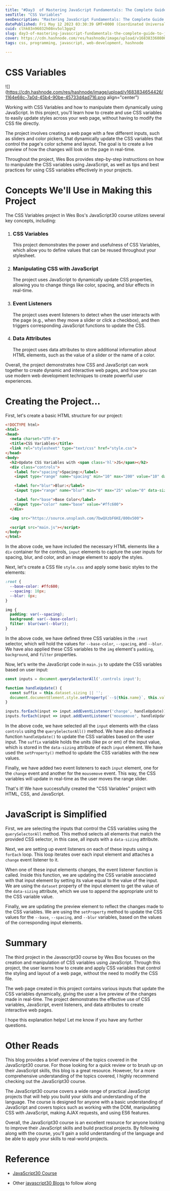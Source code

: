 ```yaml
---
title: "#Day3  of Mastering JavaScript Fundamentals: The Complete Guide to JavaScript30"
seoTitle: "CSS Variables"
seoDescription: "Mastering JavaScript Fundamentals: The Complete Guide to JavaScript30"
datePublished: Fri May 12 2023 03:30:39 GMT+0000 (Coordinated Universal Time)
cuid: clhk03n96032h08nv5ol3gqn2
slug: day3-of-mastering-javascript-fundamentals-the-complete-guide-to-javascript30
cover: https://cdn.hashnode.com/res/hashnode/image/upload/v1683833608061/1f7d9476-91be-436b-b878-138fef8b2c75.png
tags: css, programming, javascript, web-development, hashnode

---
```


# CSS Variables

![](https://cdn.hashnode.com/res/hashnode/image/upload/v1683834654426/1164e68c-7a0d-45b4-90be-45733d4ad716.png align="center")

Working with CSS Variables and how to manipulate them dynamically using JavaScript. In this project, you'll learn how to create and use CSS variables to easily update styles across your web page, without having to modify the CSS file directly.

The project involves creating a web page with a few different inputs, such as sliders and color pickers, that dynamically update the CSS variables that control the page's color scheme and layout. The goal is to create a live preview of how the changes will look on the page in real-time.

Throughout the project, Wes Bos provides step-by-step instructions on how to manipulate the CSS variables using JavaScript, as well as tips and best practices for using CSS variables effectively in your projects.

# Concepts We'll Use in Making this Project

The CSS Variables project in Wes Bos's JavaScript30 course utilizes several key concepts, including:

1. ### CSS Variables
    
    This project demonstrates the power and usefulness of CSS Variables, which allow you to define values that can be reused throughout your stylesheet.
    
2. ### Manipulating CSS with JavaScript
    
    The project uses JavaScript to dynamically update CSS properties, allowing you to change things like color, spacing, and blur effects in real-time.
    
3. ### Event Listeners
    
    The project uses event listeners to detect when the user interacts with the page (e.g., when they move a slider or click a checkbox), and then triggers corresponding JavaScript functions to update the CSS.
    
4. ### Data Attributes
    
    The project uses data attributes to store additional information about HTML elements, such as the value of a slider or the name of a color.
    

Overall, the project demonstrates how CSS and JavaScript can work together to create dynamic and interactive web pages, and how you can use modern web development techniques to create powerful user experiences.

# Creating the Project...

First, let's create a basic HTML structure for our project:

```html
<!DOCTYPE html>
<html>
<head>
  <meta charset="UTF-8">
  <title>CSS Variables</title>
  <link rel="stylesheet" type="text/css" href="style.css">
</head>
<body>
  <h2>Update CSS Variables with <span class='hl'>JS</span></h2>
  <div class="controls">
    <label for="spacing">Spacing:</label>
    <input type="range" name="spacing" min="10" max="200" value="10" data-sizing="px">

    <label for="blur">Blur:</label>
    <input type="range" name="blur" min="0" max="25" value="0" data-sizing="px">

    <label for="base">Base Color</label>
    <input type="color" name="base" value="#ffc600">
  </div>

  <img src="https://source.unsplash.com/7bwQXzbF6KE/800x500">

  <script src="main.js"></script>
</body>
</html>
```

In the above code, we have included the necessary HTML elements like a `div` container for the controls, `input` elements to capture the user inputs for spacing, blur, and color, and an image element to apply the styles.

Next, let's create a CSS file `style.css` and apply some basic styles to the elements:

```css
:root {
  --base-color: #ffc600;
  --spacing: 10px;
  --blur: 0px;
}

img {
  padding: var(--spacing);
  background: var(--base-color);
  filter: blur(var(--blur));
}
```

In the above code, we have defined three CSS variables in the `:root` selector, which will hold the values for `--base-color`, `--spacing`, and `--blur`. We have also applied these CSS variables to the `img` element's `padding`, `background`, and `filter` properties.

Now, let's write the JavaScript code in `main.js` to update the CSS variables based on user input:

```javascript
const inputs = document.querySelectorAll('.controls input');

function handleUpdate() {
  const suffix = this.dataset.sizing || '';
  document.documentElement.style.setProperty(`--${this.name}`, this.value + suffix);
}

inputs.forEach(input => input.addEventListener('change', handleUpdate));
inputs.forEach(input => input.addEventListener('mousemove', handleUpdate));
```

In the above code, we have selected all the `input` elements with the class `controls` using the `querySelectorAll()` method. We have also defined a function `handleUpdate()` to update the CSS variables based on the user input. The `suffix` variable holds the units (like px or em) of the input value, which is stored in the `data-sizing` attribute of each `input` element. We have used the `setProperty()` method to update the CSS variables with the new values.

Finally, we have added two event listeners to each `input` element, one for the `change` event and another for the `mousemove` event. This way, the CSS variables will update in real-time as the user moves the range slider.

That's it! We have successfully created the "CSS Variables" project with HTML, CSS, and JavaScript.

# JavaScript is Simplified

First, we are selecting the inputs that control the CSS variables using the `querySelectorAll` method. This method selects all elements that match the provided CSS selector, in this case, all inputs with a `data-sizing` attribute.

Next, we are setting up event listeners on each of these inputs using a `forEach` loop. This loop iterates over each input element and attaches a `change` event listener to it.

When one of these input elements changes, the event listener function is called. Inside this function, we are updating the CSS variable associated with that input element by setting its value equal to the value of the input. We are using the `dataset` property of the input element to get the value of the `data-sizing` attribute, which we use to append the appropriate unit to the CSS variable value.

Finally, we are updating the preview element to reflect the changes made to the CSS variables. We are using the `setProperty` method to update the CSS values for the `--base`, `--spacing`, and `--blur` variables, based on the values of the corresponding input elements.

# Summary

The third project in the Javascript30 course by Wes Bos focuses on the creation and manipulation of CSS variables using JavaScript. Through this project, the user learns how to create and apply CSS variables that control the styling and layout of a web page, without the need to modify the CSS file.

The web page created in this project contains various inputs that update the CSS variables dynamically, giving the user a live preview of the changes made in real-time. The project demonstrates the effective use of CSS variables, JavaScript, event listeners, and data attributes to create interactive web pages.

I hope this explanation helps! Let me know if you have any further questions.

# Other Reads

This blog provides a brief overview of the topics covered in the JavaScript30 course. For those looking for a quick review or to brush up on their JavaScript skills, this blog is a great resource. However, for a more comprehensive understanding of the topics covered, I highly recommend checking out the JavaScript30 course.

The JavaScript30 course covers a wide range of practical JavaScript projects that will help you build your skills and understanding of the language. The course is designed for anyone with a basic understanding of JavaScript and covers topics such as working with the DOM, manipulating CSS with JavaScript, making AJAX requests, and using ES6 features.

Overall, the JavaScript30 course is an excellent resource for anyone looking to improve their JavaScript skills and build practical projects. By following along with the course, you'll gain a solid understanding of the language and be able to apply your skills to real-world projects.

# Reference

* [JavaScript30 Course](https://javascript30.com/)
    
* Other [javascript30 Blogs](https://techsammy.hashnode.dev/series/javascript30) to follow along